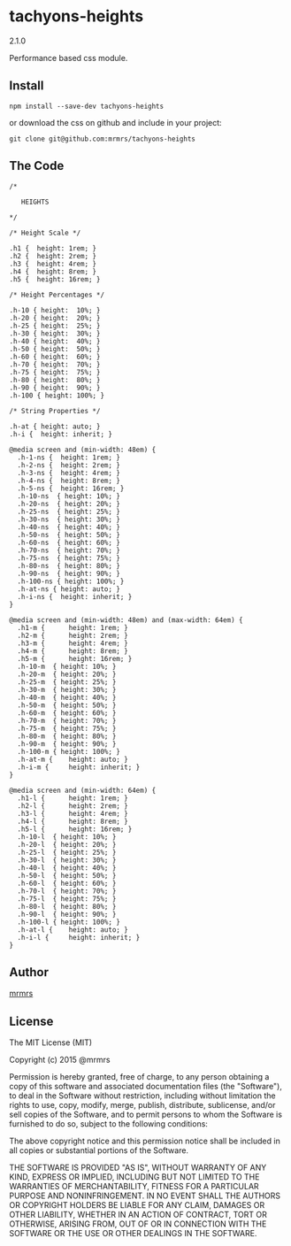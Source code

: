 # tachyons-heights
2.1.0

Performance based css module.

## Install
```
npm install --save-dev tachyons-heights
```

or download the css on github and include in your project:

```
git clone git@github.com:mrmrs/tachyons-heights
```

## The Code
```
/*

   HEIGHTS

*/

/* Height Scale */

.h1 {  height: 1rem; }
.h2 {  height: 2rem; }
.h3 {  height: 4rem; }
.h4 {  height: 8rem; }
.h5 {  height: 16rem; }

/* Height Percentages */

.h-10 { height:  10%; }
.h-20 { height:  20%; }
.h-25 { height:  25%; }
.h-30 { height:  30%; }
.h-40 { height:  40%; }
.h-50 { height:  50%; }
.h-60 { height:  60%; }
.h-70 { height:  70%; }
.h-75 { height:  75%; }
.h-80 { height:  80%; }
.h-90 { height:  90%; }
.h-100 { height: 100%; }

/* String Properties */

.h-at { height: auto; }
.h-i {  height: inherit; }

@media screen and (min-width: 48em) {
  .h-1-ns {  height: 1rem; }
  .h-2-ns {  height: 2rem; }
  .h-3-ns {  height: 4rem; }
  .h-4-ns {  height: 8rem; }
  .h-5-ns {  height: 16rem; }
  .h-10-ns  { height: 10%; }
  .h-20-ns  { height: 20%; }
  .h-25-ns  { height: 25%; }
  .h-30-ns  { height: 30%; }
  .h-40-ns  { height: 40%; }
  .h-50-ns  { height: 50%; }
  .h-60-ns  { height: 60%; }
  .h-70-ns  { height: 70%; }
  .h-75-ns  { height: 75%; }
  .h-80-ns  { height: 80%; }
  .h-90-ns  { height: 90%; }
  .h-100-ns { height: 100%; }
  .h-at-ns { height: auto; }
  .h-i-ns {  height: inherit; }
}

@media screen and (min-width: 48em) and (max-width: 64em) {
  .h1-m {      height: 1rem; }
  .h2-m {      height: 2rem; }
  .h3-m {      height: 4rem; }
  .h4-m {      height: 8rem; }
  .h5-m {      height: 16rem; }
  .h-10-m  { height: 10%; }
  .h-20-m  { height: 20%; }
  .h-25-m  { height: 25%; }
  .h-30-m  { height: 30%; }
  .h-40-m  { height: 40%; }
  .h-50-m  { height: 50%; }
  .h-60-m  { height: 60%; }
  .h-70-m  { height: 70%; }
  .h-75-m  { height: 75%; }
  .h-80-m  { height: 80%; }
  .h-90-m  { height: 90%; }
  .h-100-m { height: 100%; }
  .h-at-m {    height: auto; }
  .h-i-m {     height: inherit; }
}

@media screen and (min-width: 64em) {
  .h1-l {      height: 1rem; }
  .h2-l {      height: 2rem; }
  .h3-l {      height: 4rem; }
  .h4-l {      height: 8rem; }
  .h5-l {      height: 16rem; }
  .h-10-l  { height: 10%; }
  .h-20-l  { height: 20%; }
  .h-25-l  { height: 25%; }
  .h-30-l  { height: 30%; }
  .h-40-l  { height: 40%; }
  .h-50-l  { height: 50%; }
  .h-60-l  { height: 60%; }
  .h-70-l  { height: 70%; }
  .h-75-l  { height: 75%; }
  .h-80-l  { height: 80%; }
  .h-90-l  { height: 90%; }
  .h-100-l { height: 100%; }
  .h-at-l {    height: auto; }
  .h-i-l {     height: inherit; }
}

```

## Author

[mrmrs](http://mrmrs.io)

## License

The MIT License (MIT)

Copyright (c) 2015 @mrmrs

Permission is hereby granted, free of charge, to any person obtaining a copy
of this software and associated documentation files (the "Software"), to deal
in the Software without restriction, including without limitation the rights
to use, copy, modify, merge, publish, distribute, sublicense, and/or sell
copies of the Software, and to permit persons to whom the Software is
furnished to do so, subject to the following conditions:

The above copyright notice and this permission notice shall be included in
all copies or substantial portions of the Software.

THE SOFTWARE IS PROVIDED "AS IS", WITHOUT WARRANTY OF ANY KIND, EXPRESS OR
IMPLIED, INCLUDING BUT NOT LIMITED TO THE WARRANTIES OF MERCHANTABILITY,
FITNESS FOR A PARTICULAR PURPOSE AND NONINFRINGEMENT. IN NO EVENT SHALL THE
AUTHORS OR COPYRIGHT HOLDERS BE LIABLE FOR ANY CLAIM, DAMAGES OR OTHER
LIABILITY, WHETHER IN AN ACTION OF CONTRACT, TORT OR OTHERWISE, ARISING FROM,
OUT OF OR IN CONNECTION WITH THE SOFTWARE OR THE USE OR OTHER DEALINGS IN
THE SOFTWARE.

